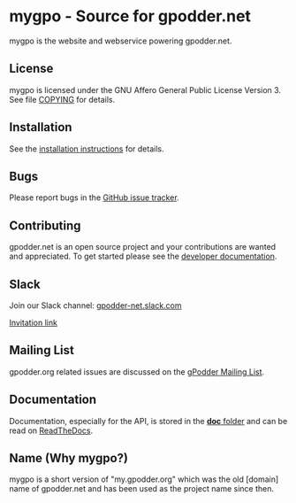 mygpo - Source for gpodder.net
==============================

mygpo is the website and webservice powering gpodder.net.


License
-------
mygpo is licensed under the GNU Affero General Public License Version 3. See file [COPYING](COPYING) for details.


Installation
------------
See the [installation instructions](https://gpoddernet.readthedocs.io/en/latest/dev/installation.html) for details.


Bugs
----
Please report bugs in the [GitHub issue tracker](https://github.com/gpodder/mygpo/issues).


Contributing
------------
gpodder.net is an open source project and your contributions are wanted and appreciated.  To get started please see the [developer documentation](https://gpoddernet.readthedocs.io/en/latest/dev/index.html).

Slack
------------
Join our Slack channel: [gpodder-net.slack.com](https://gpodder-net.slack.com/)

[Invitation link](https://join.slack.com/t/gpodder-net/shared_invite/zt-aaiagl5i-uZeqVR8w1Yf_G~9rhktRfw)

Mailing List
------------
gpodder.org related issues are discussed on the [gPodder Mailing List](https://gpodder.github.io/docs/mailing-list.html).


Documentation
-------------
Documentation, especially for the API, is stored in the [**doc** folder](https://github.com/gpodder/mygpo/tree/master/doc) and can be read on [ReadTheDocs](https://gpoddernet.readthedocs.io/en/latest/index.html).


Name (Why mygpo?)
------------------
mygpo is a short version of "my.gpodder.org" which was the old [domain] name of gpodder.net and has been used as the project name since then.
